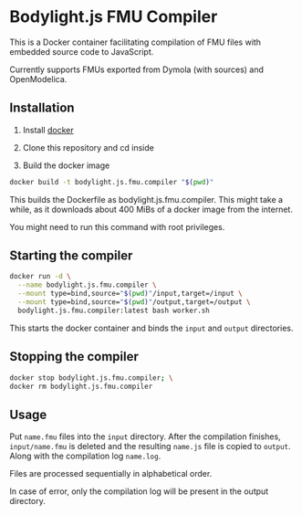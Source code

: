 # Bodylight.js FMU Compiler

This is a Docker container facilitating compilation of FMU files with embedded
source code to JavaScript.

Currently supports FMUs exported from Dymola (with sources) and OpenModelica.

## Installation

1. Install [docker](https://docs.docker.com/install/)

2. Clone this repository and cd inside

2. Build the docker image
```bash
docker build -t bodylight.js.fmu.compiler "$(pwd)"
```
 This builds the Dockerfile as bodylight.js.fmu.compiler. This might take a while, as it downloads about 400 MiBs of a docker image from the internet.

 You might need to run this command with root privileges.

## Starting the compiler
```bash
docker run -d \
  --name bodylight.js.fmu.compiler \
  --mount type=bind,source="$(pwd)"/input,target=/input \
  --mount type=bind,source="$(pwd)"/output,target=/output \
  bodylight.js.fmu.compiler:latest bash worker.sh
```
This starts the docker container and binds the `input` and `output` directories.

## Stopping the compiler
```bash
docker stop bodylight.js.fmu.compiler; \
docker rm bodylight.js.fmu.compiler
```

## Usage

Put `name.fmu` files into the `input` directory. After the compilation finishes,
`input/name.fmu` is deleted and the resulting `name.js` file is copied to
`output`. Along with the compilation log `name.log`.

Files are processed sequentially in alphabetical order.

In case of error, only the compilation log will be present in the output directory.
